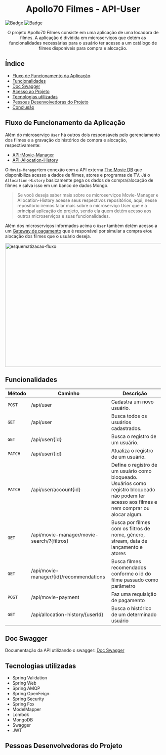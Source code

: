 <h1 align="center"> Apollo70 Filmes - API-User</h1>

![Badge](http://img.shields.io/static/v1?label=STATUS&message=DEVELOPMENT&color=yellow&style=for-the-badge)
![Badge](http://img.shields.io/static/v1?label=RELEASE%20DATE&message=SEPTEMBER%202022&color=yellow&style=for-the-badge)

<p align="center">O projeto Apollo70 Filmes consiste em uma aplicação de uma locadora de filmes. A aplicação é dividida em microserviços que detém as funcionalidades necessárias para o usuário ter acesso a um catálogo de filmes disponíveis para compra e alocação.<p>

 ## Índice 

* [Fluxo de Funcionamento da Aplicação](#fluxo-de-funcionamento-da-aplicação)
* [Funcionalidades](#funcionalidades)
* [Doc Swagger](#doc-swagger)
* [Acesso ao Projeto](#acesso-ao-projeto)
* [Tecnologias utilizadas](#tecnologias-utilizadas)
* [Pessoas Desenvolvedoras do Projeto](#pessoas-desenvolvedoras)
* [Conclusão](#conclusão)

## Fluxo de Funcionamento da Aplicação
Além do microserviço `User` há outros dois responsáveis pelo gerenciamento dos filmes e a gravação do histórico de compra e alocação, respectivamente:

 * [API-Movie-Manager](https://github.com/Team-Spring-Alpha/API-Movie-Manager)
 * [API-Allocation-History](https://github.com/Team-Spring-Alpha/API-Allocation-History.git)

O `Movie-Manager`tem conexão com a API externa [The Movie DB](https://www.themoviedb.org/documentation/api) que disponibiliza acesso a dados de filmes, atores e programas de TV. Já o `Allocation-History` basicamente pega os dados de compra/alocação de filmes e salva isso em um banco de dados Mongo. 

> Se você deseja saber mais sobre os microserviços Movie-Manager e Allocation-History acesse seus respectivos repositórios, aqui, nesse repositório iremos falar mais sobre o microserviço User que é a principal aplicação do projeto, sendo ela quem detém acesso aos outros microserviços e suas funcionalidades.

Além dos microserviços informados acima o `User` também detém acesso a um [Gateway de pagamento](https://github.com/rcdomingos/pb-process-payment) que é responável por simular a compra e/ou alocação dos filmes que o usuário deseja.

<img src="https://user-images.githubusercontent.com/97967193/189252252-6498579c-d4b0-4433-b9d3-5d0a130c452d.png" height="400" width="650" title="esquematizacao-fluxo">

## Funcionalidades

| Método | Caminho | Descrição |
|---|---|---|
| `POST` | /api/user | Cadastra um novo usuário. |
| `GET` | /api/user | Busca todos os usuários cadastrados. |
| `GET` | /api/user/{id} | Busca o registro de um usuário. |
| `PATCH` | /api/user/{id} | Atualiza o registro de um usuário. |
| `PATCH` | /api/user/account{id} | Define o registro de um usuário como bloqueado. Usuários como registro bloqueado não podem ter acesso aos filmes e nem comprar ou alocar algum. |
| `GET` | /api/movie-manager/movie-search/?{filtros}| Busca por filmes com os filtros de nome, gênero, stream, data de lançamento e atores |
| `GET` | /api/movie-manager/{id}/recommendations | Busca filmes recomendados conforme o id do filme passado como parâmetro |
| `POST` | /api/movie-payment| Faz uma requisição de pagamento |
| `GET` | /api/allocation-history/{userId} | Busca o histórico de um determinado usuário|

## Doc Swagger

Documentação da API utilizando o swagger: [Doc Swagger](https://userapollo70.herokuapp.com/swagger-ui/index.html)

## Tecnologias utilizadas
- Spring Validation
- Spring Web
- Spring AMQP
- Spring OpenFeign
- Spring Security
- Spring Fox
- ModelMapper
- Lombok
- MongoDB
- Swagger
- JWT

## Pessoas Desenvolvedoras do Projeto

